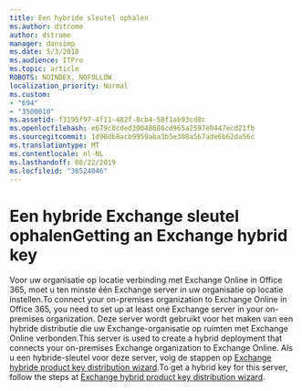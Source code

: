 ```yaml
---
title: Een hybride sleutel ophalen
ms.author: dstrome
author: dstrome
manager: dansimp
ms.date: 5/3/2018
ms.audience: ITPro
ms.topic: article
ROBOTS: NOINDEX, NOFOLLOW
localization_priority: Normal
ms.custom:
- "694"
- "3500010"
ms.assetid: f3195f97-4f11-482f-8cb4-58f1ab93cd8c
ms.openlocfilehash: e679c8cded30048686cd965a2597e0447ecd21fb
ms.sourcegitcommit: 1d98db8acb9959aba3b5e308a567ade6b62da56c
ms.translationtype: MT
ms.contentlocale: nl-NL
ms.lasthandoff: 08/22/2019
ms.locfileid: "36524046"
---
```

# <a name="getting-an-exchange-hybrid-key"></a><span data-ttu-id="bc893-102">Een hybride Exchange sleutel ophalen</span><span class="sxs-lookup"><span data-stu-id="bc893-102">Getting an Exchange hybrid key</span></span>

<span data-ttu-id="bc893-103">Voor uw organisatie op locatie verbinding met Exchange Online in Office 365, moet u ten minste één Exchange server in uw organisatie op locatie instellen.</span><span class="sxs-lookup"><span data-stu-id="bc893-103">To connect your on-premises organization to Exchange Online in Office 365, you need to set up at least one Exchange server in your on-premises organization.</span></span> <span data-ttu-id="bc893-104">Deze server wordt gebruikt voor het maken van een hybride distributie die uw Exchange-organisatie op ruimten met Exchange Online verbonden.</span><span class="sxs-lookup"><span data-stu-id="bc893-104">This server is used to create a hybrid deployment that connects your on-premises Exchange organization to Exchange Online.</span></span> <span data-ttu-id="bc893-105">Als u een hybride-sleutel voor deze server, volg de stappen op [Exchange hybride product key distribution wizard](https://aka.ms/hybridkey).</span><span class="sxs-lookup"><span data-stu-id="bc893-105">To get a hybrid key for this server, follow the steps at [Exchange hybrid product key distribution wizard](https://aka.ms/hybridkey).</span></span>
  